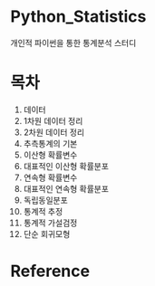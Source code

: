 # Python_Statistics
개인적 파이썬을 통한 통계분석 스터디

# 목차

1. 데이터
2. 1차원 데이터 정리
3. 2차원 데이터 정리
4. 추측통계의 기본
5. 이산형 확률변수
6. 대표적인 이산형 확률분포
7. 연속형 확률변수
8. 대표적인 연속형 확률분포
9. 독립동일분포
10. 통계적 추정
11. 통계적 가설검정
12. 단순 회귀모형

# Reference
